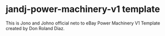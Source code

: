 # jandj-power-machinery-v1 template
This is Jono and Johno official neto to eBay Power Machinery V1 Template created by Don Roland Diaz.
